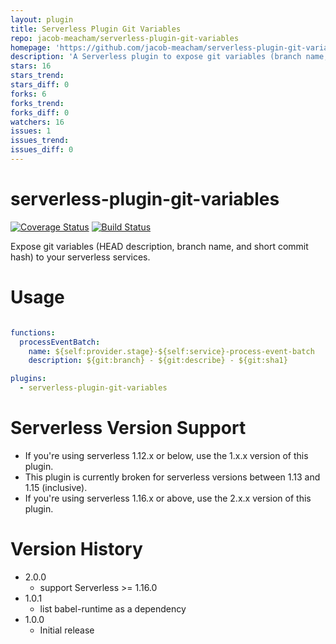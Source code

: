 ```yaml
---
layout: plugin
title: Serverless Plugin Git Variables
repo: jacob-meacham/serverless-plugin-git-variables
homepage: 'https://github.com/jacob-meacham/serverless-plugin-git-variables'
description: 'A Serverless plugin to expose git variables (branch name, HEAD description, full commit hash) to your serverless services'
stars: 16
stars_trend: 
stars_diff: 0
forks: 6
forks_trend: 
forks_diff: 0
watchers: 16
issues: 1
issues_trend: 
issues_diff: 0
---
```



# serverless-plugin-git-variables
[![Coverage Status](https://coveralls.io/repos/github/jacob-meacham/serverless-plugin-git-variables/badge.svg?branch=develop)](https://coveralls.io/github/jacob-meacham/serverless-plugin-git-variables?branch=develop)
[![Build Status](https://travis-ci.org/jacob-meacham/serverless-plugin-git-variables.svg?branch=develop)](https://travis-ci.org/jacob-meacham/serverless-plugin-git-variables)

Expose git variables (HEAD description, branch name, and short commit hash) to your serverless services.

# Usage
```yaml

functions:
  processEventBatch:
    name: ${self:provider.stage}-${self:service}-process-event-batch
    description: ${git:branch} - ${git:describe} - ${git:sha1}

plugins:
  - serverless-plugin-git-variables
```

# Serverless Version Support
* If you're using serverless 1.12.x or below, use the 1.x.x version of this plugin.
* This plugin is currently broken for serverless versions between 1.13 and 1.15 (inclusive).
* If you're using serverless 1.16.x or above, use the 2.x.x version of this plugin.

# Version History
* 2.0.0
  - support Serverless >= 1.16.0
* 1.0.1
  - list babel-runtime as a dependency
* 1.0.0
  - Initial release
